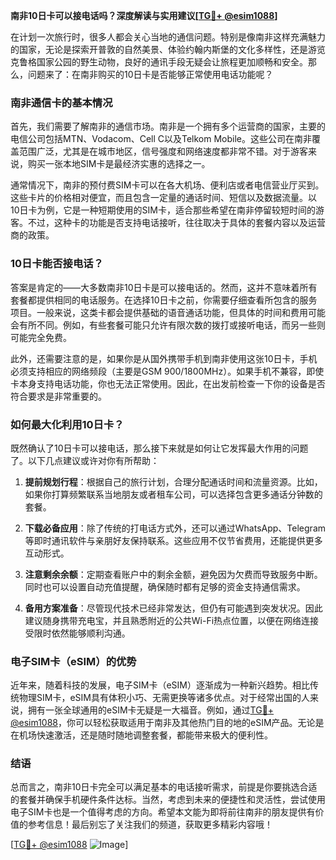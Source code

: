 **南非10日卡可以接电话吗？深度解读与实用建议[[TG💪+ @esim1088](https://t.me/s/esim1088)]**

在计划一次旅行时，很多人都会关心当地的通信问题。特别是像南非这样充满魅力的国家，无论是探索开普敦的自然美景、体验约翰内斯堡的文化多样性，还是游览克鲁格国家公园的野生动物，良好的通讯手段无疑会让旅程更加顺畅和安全。那么，问题来了：在南非购买的10日卡是否能够正常使用电话功能呢？

### 南非通信卡的基本情况

首先，我们需要了解南非的通信市场。南非是一个拥有多个运营商的国家，主要的电信公司包括MTN、Vodacom、Cell C以及Telkom Mobile。这些公司在南非覆盖范围广泛，尤其是在城市地区，信号强度和网络速度都非常不错。对于游客来说，购买一张本地SIM卡是最经济实惠的选择之一。

通常情况下，南非的预付费SIM卡可以在各大机场、便利店或者电信营业厅买到。这些卡片的价格相对便宜，而且包含一定量的通话时间、短信以及数据流量。以10日卡为例，它是一种短期使用的SIM卡，适合那些希望在南非停留较短时间的游客。不过，这种卡的功能是否支持电话接听，往往取决于具体的套餐内容以及运营商的政策。

### 10日卡能否接电话？

答案是肯定的——大多数南非10日卡是可以接电话的。然而，这并不意味着所有套餐都提供相同的电话服务。在选择10日卡之前，你需要仔细查看所包含的服务项目。一般来说，这类卡都会提供基础的语音通话功能，但具体的时间和费用可能会有所不同。例如，有些套餐可能只允许有限次数的拨打或接听电话，而另一些则可能完全免费。

此外，还需要注意的是，如果你是从国外携带手机到南非使用这张10日卡，手机必须支持相应的网络频段（主要是GSM 900/1800MHz）。如果手机不兼容，即使卡本身支持电话功能，你也无法正常使用。因此，在出发前检查一下你的设备是否符合要求是非常重要的。

### 如何最大化利用10日卡？

既然确认了10日卡可以接电话，那么接下来就是如何让它发挥最大作用的问题了。以下几点建议或许对你有所帮助：

1. **提前规划行程**：根据自己的旅行计划，合理分配通话时间和流量资源。比如，如果你打算频繁联系当地朋友或者租车公司，可以选择包含更多通话分钟数的套餐。
   
2. **下载必备应用**：除了传统的打电话方式外，还可以通过WhatsApp、Telegram等即时通讯软件与亲朋好友保持联系。这些应用不仅节省费用，还能提供更多互动形式。

3. **注意剩余余额**：定期查看账户中的剩余金额，避免因为欠费而导致服务中断。同时也可以设置自动充值提醒，确保随时都有足够的资金支持通信需求。

4. **备用方案准备**：尽管现代技术已经非常发达，但仍有可能遇到突发状况。因此建议随身携带充电宝，并且熟悉附近的公共Wi-Fi热点位置，以便在网络连接受限时依然能够顺利沟通。

### 电子SIM卡（eSIM）的优势

近年来，随着科技的发展，电子SIM卡（eSIM）逐渐成为一种新兴趋势。相比传统物理SIM卡，eSIM具有体积小巧、无需更换等诸多优点。对于经常出国的人来说，拥有一张全球通用的eSIM卡无疑是一大福音。例如，通过[TG💪+ @esim1088](https://t.me/s/esim1088)，你可以轻松获取适用于南非及其他热门目的地的eSIM产品。无论是在机场快速激活，还是随时随地调整套餐，都能带来极大的便利性。

### 结语

总而言之，南非10日卡完全可以满足基本的电话接听需求，前提是你要挑选合适的套餐并确保手机硬件条件达标。当然，考虑到未来的便捷性和灵活性，尝试使用电子SIM卡也是一个值得考虑的方向。希望本文能为即将前往南非的朋友提供有价值的参考信息！最后别忘了关注我们的频道，获取更多精彩内容哦！

[[TG💪+ @esim1088](https://t.me/s/esim1088) ![Image](https://i.postimg.cc/4NQfJmqS/Snipaste-2025-05-13-00-14-12.png)]